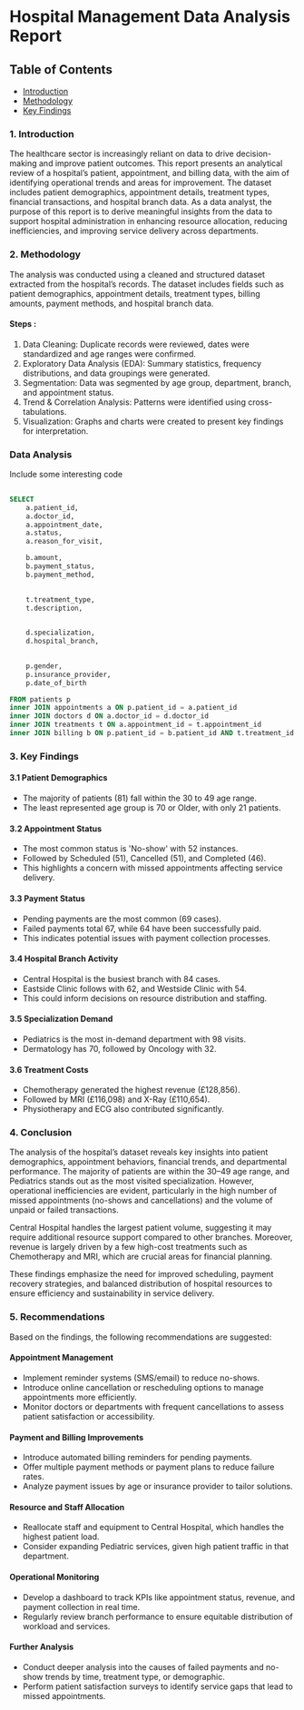 # Hospital Management Data Analysis Report

## Table of Contents

- [Introduction](#Introduction)
- [Methodology](#Methodology)
- [Key Findings](#Key-Findings)

### 1. Introduction

The healthcare sector is increasingly reliant on data to drive decision-making and improve patient outcomes. This report presents an analytical review of a hospital’s patient, appointment, and billing data, with the aim of identifying operational trends and areas for improvement. The dataset includes patient demographics, appointment details, treatment types, financial transactions, and hospital branch data.
As a data analyst, the purpose of this report is to derive meaningful insights from the data to support hospital administration in enhancing resource allocation, reducing inefficiencies, and improving service delivery across departments.

### 2. Methodology
The analysis was conducted using a cleaned and structured dataset extracted from the hospital’s records. The dataset includes fields such as patient demographics, appointment details, treatment types, billing amounts, payment methods, and hospital branch data.
#### Steps :

1. Data Cleaning: Duplicate records were reviewed, dates were standardized and age ranges were confirmed.
2. Exploratory Data Analysis (EDA): Summary statistics, frequency distributions, and data groupings were generated.
3. Segmentation: Data was segmented by age group, department, branch, and appointment status.
4. Trend & Correlation Analysis: Patterns were identified using cross-tabulations.
5. Visualization: Graphs and charts were created to present key findings for interpretation.

### Data Analysis
Include some interesting code 

```sql
 
SELECT 
    a.patient_id,
    a.doctor_id,
    a.appointment_date,
    a.status,
    a.reason_for_visit,

    b.amount,
    b.payment_status,
    b.payment_method,
   

    t.treatment_type,
    t.description,

    
    d.specialization,
    d.hospital_branch,

    
    p.gender,
    p.insurance_provider,
    p.date_of_birth

FROM patients p
inner JOIN appointments a ON p.patient_id = a.patient_id
inner JOIN doctors d ON a.doctor_id = d.doctor_id
inner JOIN treatments t ON a.appointment_id = t.appointment_id
inner JOIN billing b ON p.patient_id = b.patient_id AND t.treatment_id = b.treatment_id;
 ```

### 3. Key Findings
#### 3.1 Patient Demographics
- The majority of patients (81) fall within the 30 to 49 age range.
- The least represented age group is 70 or Older, with only 21 patients.

#### 3.2 Appointment Status
- The most common status is 'No-show' with 52 instances.
- Followed by Scheduled (51), Cancelled (51), and Completed (46).
- This highlights a concern with missed appointments affecting service delivery.

#### 3.3 Payment Status
- Pending payments are the most common (69 cases).
- Failed payments total 67, while 64 have been successfully paid.
- This indicates potential issues with payment collection processes.

#### 3.4 Hospital Branch Activity
- Central Hospital is the busiest branch with 84 cases.
- Eastside Clinic follows with 62, and Westside Clinic with 54.
- This could inform decisions on resource distribution and staffing.

#### 3.5 Specialization Demand
- Pediatrics is the most in-demand department with 98 visits.
- Dermatology has 70, followed by Oncology with 32.

#### 3.6 Treatment Costs
- Chemotherapy generated the highest revenue (£128,856).
- Followed by MRI (£116,098) and X-Ray (£110,654).
- Physiotherapy and ECG also contributed significantly.

### 4. Conclusion
The analysis of the hospital’s dataset reveals key insights into patient demographics, appointment behaviors, financial trends, and departmental performance. The majority of patients are within the 30–49 age range, and Pediatrics stands out as the most visited specialization. However, operational inefficiencies are evident, particularly in the high number of missed appointments (no-shows and cancellations) and the volume of unpaid or failed transactions.

Central Hospital handles the largest patient volume, suggesting it may require additional resource support compared to other branches. Moreover, revenue is largely driven by a few high-cost treatments such as Chemotherapy and MRI, which are crucial areas for financial planning.

These findings emphasize the need for improved scheduling, payment recovery strategies, and balanced distribution of hospital resources to ensure efficiency and sustainability in service delivery.

### 5. Recommendations
Based on the findings, the following recommendations are suggested:

#### Appointment Management
- Implement reminder systems (SMS/email) to reduce no-shows.
- Introduce online cancellation or rescheduling options to manage appointments more efficiently.
- Monitor doctors or departments with frequent cancellations to assess patient satisfaction or accessibility.

#### Payment and Billing Improvements
- Introduce automated billing reminders for pending payments.
- Offer multiple payment methods or payment plans to reduce failure rates.
- Analyze payment issues by age or insurance provider to tailor solutions.

#### Resource and Staff Allocation
- Reallocate staff and equipment to Central Hospital, which handles the highest patient load.
- Consider expanding Pediatric services, given high patient traffic in that department.

#### Operational Monitoring
- Develop a dashboard to track KPIs like appointment status, revenue, and payment collection in real time.
- Regularly review branch performance to ensure equitable distribution of workload and services.

#### Further Analysis
- Conduct deeper analysis into the causes of failed payments and no-show trends by time, treatment type, or demographic.
- Perform patient satisfaction surveys to identify service gaps that lead to missed appointments.




